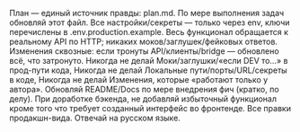 План — единый источник правды: plan.md. По мере выполнения задач обновляй этот файл.
Все настройки/секреты — только через env, ключи перечислены в .env.production.example.
Весь функционал обращается к реальному API по HTTP; никаких моков/заглушек/фейковых ответов.
Изменения сквозные: если тронуты API/клиенты/bridge — обновлено всё, что затронуто.
Никогда не делай Моки/заглушки/«если DEV то…» в прод-пути кода, Никогда не делай Локальные пути/порты/URL/секреты в коде, 
Никогда не делай Изменения, которые «работают только у автора».
Обновляй README/Docs по мере внедрения фич (кратко, по делу).
При доработке бэкенда, не добавляй избыточный функционал кроме того что требует созданный интерфейс во фронтенде. 
Все правки продакшн-вида.
Отвечай на русском языке.